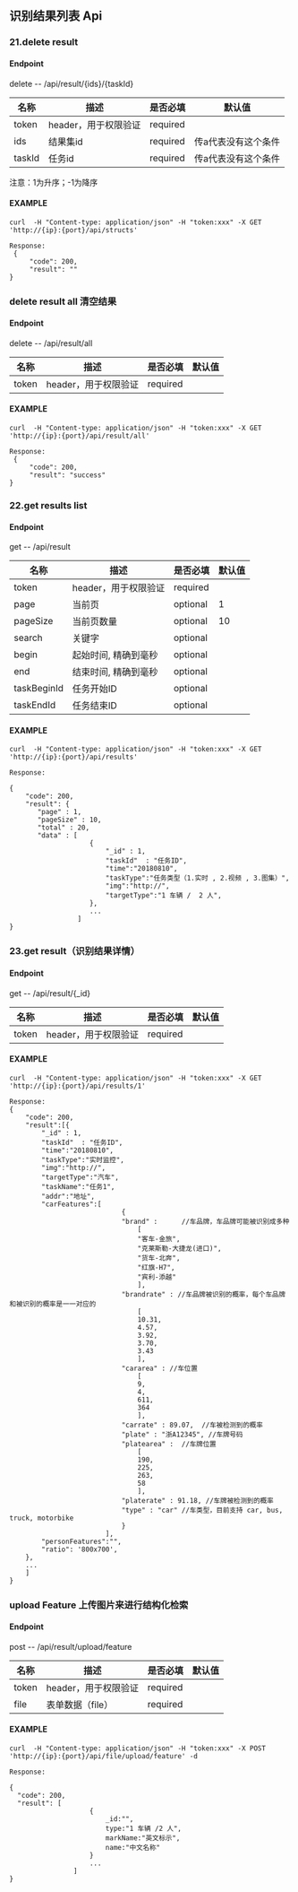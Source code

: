 ## 识别结果列表 Api

### 21.delete result
#### Endpoint

delete -- /api/result/{ids}/{taskId}

| 名称 | 描述  | 是否必填 |默认值|
| --- | --- | --- | --- |
| token | header，用于权限验证 | required | |
| ids | 结果集id | required | 传a代表没有这个条件 |
| taskId | 任务id | required | 传a代表没有这个条件 |

注意：1为升序；-1为降序

#### EXAMPLE

```
curl  -H "Content-type: application/json" -H "token:xxx" -X GET 'http://{ip}:{port}/api/structs'
 
Response:
 {
     "code": 200,
     "result": ""
}
```

### delete result all 清空结果
#### Endpoint

delete -- /api/result/all

| 名称 | 描述  | 是否必填 |默认值|
| --- | --- | --- | --- |
| token | header，用于权限验证 | required | |

#### EXAMPLE

```
curl  -H "Content-type: application/json" -H "token:xxx" -X GET 'http://{ip}:{port}/api/result/all'
 
Response:
 {
     "code": 200,
     "result": "success"
}
```

### 22.get results list
#### Endpoint

get -- /api/result


| 名称 | 描述  | 是否必填 |默认值|
| --- | --- | --- | --- |
| token | header，用于权限验证 | required | |
| page | 当前页  | optional | 1 |
| pageSize | 当前页数量 | optional | 10 |
| search | 关键字 | optional | |
| begin | 起始时间, 精确到毫秒 | optional | |
| end | 结束时间, 精确到毫秒 | optional | |
| taskBeginId | 任务开始ID | optional | |
| taskEndId | 任务结束ID | optional | |


#### EXAMPLE

```
curl  -H "Content-type: application/json" -H "token:xxx" -X GET 'http://{ip}:{port}/api/results'
 
Response:
 
{
    "code": 200,
    "result": {
       "page" : 1,
       "pageSize" : 10, 
       "total" : 20,
       "data" : [
    		       	{
                        "_id" : 1,
                        "taskId"  : "任务ID",
                        "time":"20180810",
                        "taskType":"任务类型（1.实时 , 2.视频 , 3.图集）",
                        "img":"http://",
                        "targetType":"1 车辆 /  2 人",
	                },
	                ...
    	         ]
}

```

### 23.get result（识别结果详情）
#### Endpoint

get -- /api/result/{_id}

| 名称 | 描述  | 是否必填 |默认值|
| --- | --- | --- | --- |
| token | header，用于权限验证 | required | |


#### EXAMPLE

```
curl  -H "Content-type: application/json" -H "token:xxx" -X GET 'http://{ip}:{port}/api/results/1'

Response:
{
    "code": 200,
    "result":[{
        "_id" : 1,
        "taskId"  : "任务ID",
        "time":"20180810",
        "taskType":"实时监控",
        "img":"http://",
        "targetType":"汽车",
        "taskName":"任务1",
        "addr":"地址",
        "carFeatures":[
                            {
                            "brand" :      //车品牌，车品牌可能被识别成多种
                                [
                                "客车-金旅",
                                "克莱斯勒-大捷龙(进口)",
                                "货车-北奔",
                                "红旗-H7",
                                "宾利-添越"
                                ],
                            "brandrate" : //车品牌被识别的概率，每个车品牌和被识别的概率是一一对应的
                                [
                                10.31,
                                4.57,
                                3.92,
                                3.70,
                                3.43
                                ],
                            "cararea" : //车位置
                                [
                                9,
                                4,
                                611,
                                364
                                ],
                            "carrate" : 89.07,  //车被检测到的概率
                            "plate" : "浙A12345", //车牌号码
                            "platearea" :  //车牌位置
                                [
                                190,
                                225,
                                263,
                                58
                                ],
                            "platerate" : 91.18, //车牌被检测到的概率
                            "type" : "car" //车类型，目前支持 car, bus, truck, motorbike
                            }
                        ],
        "personFeatures":"",
        "ratio": '800x700',
    },
    ...
    ]
}

```

### upload Feature 上传图片来进行结构化检索
#### Endpoint

post -- /api/result/upload/feature

| 名称 | 描述  | 是否必填 |默认值|
| --- | --- | --- | --- |
| token | header，用于权限验证 | required | |
| file | 表单数据（file） | required | |

#### EXAMPLE

```
curl  -H "Content-type: application/json" -H "token:xxx" -X POST 'http://{ip}:{port}/api/file/upload/feature' -d

Response:

{
  "code": 200,
  "result": [
	  				{
	  					_id:"",
	  					type:"1 车辆 /2 人",
	  					markName:"英文标示",
	  					name:"中文名称"
					}
					...
  				]
}

```